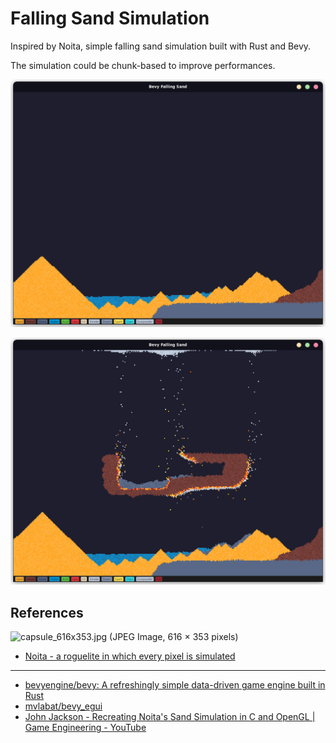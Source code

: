 # Falling Sand Simulation

Inspired by Noita, simple falling sand simulation built with Rust and Bevy.

The simulation could be chunk-based to improve performances.

![Capture_00](./images/Capture_00.png)

![Capture_01](./images/Capture_01.png)

## References

![capsule\_616x353.jpg (JPEG Image, 616 × 353 pixels)](https://cdn.cloudflare.steamstatic.com/steam/apps/881100/capsule_616x353.jpg?t=1675987871)
- [Noita - a roguelite in which every pixel is simulated](https://noitagame.com/)

---

- [bevyengine/bevy: A refreshingly simple data-driven game engine built in Rust](https://github.com/bevyengine/bevy)
- [mvlabat/bevy\_egui](https://github.com/mvlabat/bevy_egui)
- [John Jackson - Recreating Noita's Sand Simulation in C and OpenGL | Game Engineering - YouTube](https://www.youtube.com/watch?v=VLZjd_Y1gJ8)
